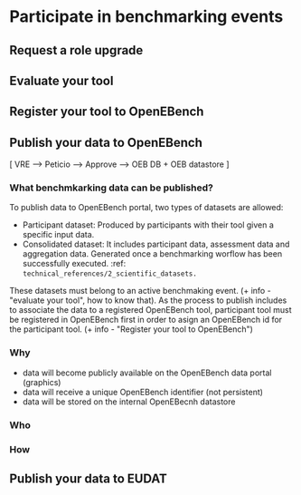 # Participate in benchmarking events

Request a role upgrade
----------------------

Evaluate your tool
------------------

Register your tool to OpenEBench
-------------------------------

Publish your data to OpenEBench
-------------------------------

[ VRE --> Peticio --> Approve --> OEB DB + OEB datastore ]

### What benchmkarking data can be published?
To publish data to OpenEBench portal, two types of datasets are allowed:
- Participant dataset: Produced by participants with their tool given a specific input data.
- Consolidated dataset: It includes participant data, assessment data and aggregation data. Generated once a benchmarking worflow has been successfully executed.
:ref: `technical_references/2_scientific_datasets.`

These datasets must belong to an active benchmaking event. (+ info - "evaluate your tool", how to know that).
As the process to publish includes to associate the data to a registered OpenEBench tool, participant tool must be registered in OpenEBench first in order to asign an OpenEBench id for the participant tool. 
(+ info - "Register your tool to OpenEBench")

### Why
- data will become publicly available on the OpenEBench data portal (graphics)
- data will receive a unique OpenEBench identifier (not persistent)
- data will be stored on the internal OpenEBecnh datastore

### Who

### How

Publish your data to EUDAT
--------------------------
